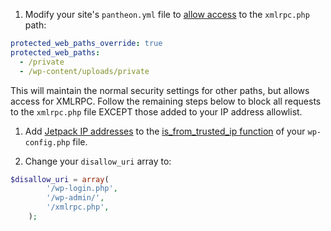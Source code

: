 1. Modify your site's `pantheon.yml` file to [allow access](/pantheon-yml#protected-web-paths-override) to the `xmlrpc.php` path:

  ```yml:title=pantheon.yml
  protected_web_paths_override: true
  protected_web_paths:
    - /private
    - /wp-content/uploads/private
  ```

 This will maintain the normal security settings for other paths, but allows access for XMLRPC. Follow the remaining steps below to block all requests to the `xmlrpc.php` file EXCEPT those added to your IP address allowlist. 

1. Add [Jetpack IP addresses](https://jetpack.com/support/how-to-add-jetpack-ips-allowlist/) to the [is_from_trusted_ip function](/advanced-redirects#restrict-access-to-paths-based-on-ip) of your `wp-config.php` file.

1. Change your `disallow_uri` array to:

  ```php
  $disallow_uri = array(
          '/wp-login.php',
          '/wp-admin/',
          '/xmlrpc.php',
      ); 
  ```